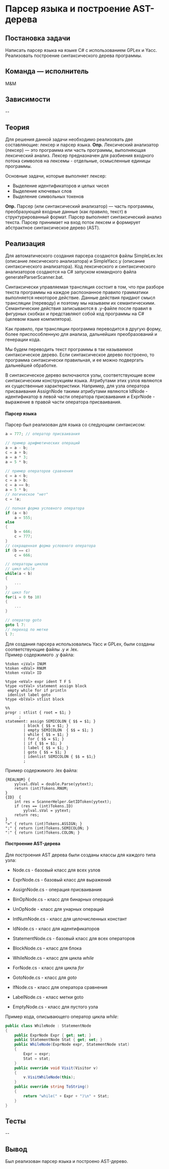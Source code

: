 # Парсер языка и построение AST-дерева
## Постановка задачи
Написать парсер языка на языке C# с использованием GPLex и Yacc. Реализовать построение синтаксического дерева программы.

## Команда — исполнитель
M&M

## Зависимости
--

## Теория
Для решения данной задачи необходимо реализовать две составляющие: лексер и парсер языка.  **Опр.** Лексический анализатор (лексер) — это программа или часть программы, выполняющая лексический анализ. Лексер предназначен для разбиения входного потока символов на лексемы - отдельные, осмысленные единицы программы.

Основные задачи, которые выполняет лексер:

-   Выделение идентификаторов и целых чисел
-   Выделение ключевых слов
-   Выделение символьных токенов

**Опр.**  Парсер (или синтаксический анализатор) — часть программы, преобразующей входные данные (как правило, текст) в структурированный формат. Парсер выполняет синтаксический анализ текста. Парсер принимает на вход поток лексем и формирует абстрактное синтаксическое дерево (AST).
## Реализация
Для автоматического создания парсера создаются файлы SimpleLex.lex (описание лексического анализатора) и SimpleYacc.y (описание синтаксического анализатора). Код лексического и синтаксического анализаторов создаются на C# запуском командного файла generateParserScanner.bat.

Синтаксически управляемая трансляция состоит в том, что при разборе текста программы на каждое распознанное правило грамматики выполняется некоторое действие. Данные действия придают смысл трансляции (переводу) и поэтому мы называем их семантическими. Семантические действия записываются в .y-файле после правил в фигурных скобках и представляют собой код программы на C# (целевом языке компилятора).

Как правило, при трансляции программа переводится в другую форму, более приспособленную для анализа, дальнейших преобразований и генерации кода.

Мы будем переводить текст программы в так называемое синтаксическое дерево. Если синтаксическое дерево построено, то программа синтаксически правильная, и ее можно подвергать дальнейшей обработке.

В синтаксическое дерево включаются узлы, соответствующие всем синтаксическим конструкциям языка. Атрибутами этих узлов являются их существенные характеристики. Например, для узла оператора присваивания AssignNode такими атрибутами являются IdNode - идентификатор в левой части оператора присваивания и ExprNode - выражение в правой части оператора присваивания.
#### Парсер языка
Парсер был реализован для языка со следующим синтаксисом:
```csharp
a = 777; // оператор присваивания
```
```csharp
// пример арифметических операций
a = a - b;
c = a + b;
a = a * 3;
a = 5 * b;
```
```csharp
// пример операторов сравнения
c = a < b;
c = a > b;
c = a == b;
a = 5 * b;
// логическое "нет"
c = !a;
```
```csharp
// полная форма условного оператора
if (a < b)    
	a = 555;
else
{
    b = 666;
    с = 777;
}
// сокращенная форма условного оператора 
if (b == c)    
	c = 666;
```
```csharp
// операторы циклов
// цикл while
while(a < b)
{
    ...
}
// цикл for
for(i = 0 to 10)
{    
	...
}
```

```csharp
// оператор goto
goto l 7:
// переход по метке
l 7:
```
Для создания парсера использовались Yacc и GPLex, были созданы соответствующие файлы .y и .lex.  
Пример содержимого .y файла:
```
%token <iVal> INUM
%token <dVal> RNUM
%token <sVal> ID

%type <eVal> expr ident T F S
%type <stVal> statement assign block
 empty while for if println
 idenlist label goto
%type <blVal> stlist block

%%
progr : stlist { root = $1; }
	  ;
statement: assign SEMICOLON { $$ = $1; }
		| block { $$ = $1; }
		| empty SEMICOLON  { $$ = $1; }
		| while { $$ = $1; }
		| for { $$ = $1; }
		| if { $$ = $1; }
		| label { $$ = $1; }
		| goto { $$ = $1; }
		| idenlist SEMICOLON { $$ = $1;}
		;
```
Пример содержимого .lex файла:
```
{REALNUM} {
	yylval.dVal = double.Parse(yytext);
	return (int)Tokens.RNUM;
}
{ID}  {
	int res = ScannerHelper.GetIDToken(yytext);
	if (res == (int)Tokens.ID)
		yylval.sVal = yytext;
	return res;
}
"=" { return (int)Tokens.ASSIGN; }
";" { return (int)Tokens.SEMICOLON; }
":" { return (int)Tokens.COLON; }
```
#### Построение AST-дерева

Для построения AST дерева были созданы классы для каждого типа узла:
-   Node.cs - базовый класс для всех узлов
    
-   ExprNode.cs  - базовый класс для выражений
    
-   AssignNode.cs - операция присваивания
    
-   BinOpNode.cs  - класс для бинарных операций
    
-   UnOpNode - класс для унарных операций
    
-   IntNumNode.cs - класс для целочисленных констант
    
-   IdNode.cs - класс для идентификаторов
    
-   StatementNode.cs - базовый класс для всех операторов
    
-   BlockNode.cs  - класс для блока
    
-   WhileNode.cs  - класс для цикла  _while_
    
-   ForNode.cs - класс для цикла  _for_
    
-   GotoNode.cs - класс для  _goto_
    
-   IfNode.cs - класс для оператора сравнения
    
-  LabelNode.cs - класс метки goto
    
-   EmptyNode.cs - класс для пустого узла

Пример кода, описывающего оператор цикла  _while_:
```csharp
public class WhileNode : StatementNode
{
	public ExprNode Expr { get; set; }
	public StatementNode Stat { get; set; }
	public WhileNode(ExprNode expr, StatementNode stat)
	{
		Expr = expr;
		Stat = stat;
	}
	public override void Visit(Visitor v)
	{
		v.VisitWhileNode(this);
	}
	public override string ToString()
	{
		return "while(" + Expr + ")\n" + Stat;
	}
}
```
## Тесты
--

## Вывод
Был реализован парсер языка и построено AST-дерево.

